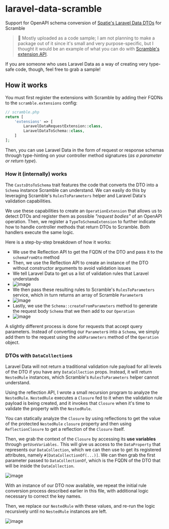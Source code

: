 # laravel-data-scramble
Support for OpenAPI schema conversion of [Spatie's Laravel Data DTOs](https://spatie.be/docs/laravel-data/v3/) for Scramble

> 🚨 Mostly uploaded as a code sample; I am not planning to make a package out of it since it's small and very purpose-specific, but I thought it would be an example of what you can do with [Scramble's extension API](https://scramble.dedoc.co/developers/extensions).

If you are someone who uses Laravel Data as a way of creating very type-safe code, though, feel free to grab a sample!

## How it works
You must first register the extensions with Scramble by adding their FQDNs to the `scramble.extensions` config:

```php
// scramble.php
return [
    'extensions' => [
        LaravelDataRequestExtension::class,
        LaravelDataToSchema::class,
    ]
];
```

Then, you can use Laravel Data in the form of request or response schemas through type-hinting on your controller method signatures (_as a parameter or return type_).

### How it (internally) works
The `CastsDtoToSchema` trait features the code that converts the DTO into a `Schema` instance Scramble can understand. We can easily do this by leveraging Scramble's `RulesToParameters` helper and Laravel Data's validation capabilities.

We use these capabilities to create an `OperationExtension` that allows us to detect DTOs and register them as possible _"request bodies"_ of an OpenAPI operation. Then, we register a `TypeToSchemaExtension` to further indicate how to handle controller methods that return DTOs to Scramble. Both handlers execute the same logic.

Here is a step-by-step breakdown of how it works:

- We use the Reflection API to get the FQDN of the DTO and pass it to the `schemaFromDto` method
- Then, we use the Reflection API to create an instance of the DTO without constructor arguments to avoid validation issues
- We tell Laravel Data to get us a list of validation rules that Laravel understands
- ![image](https://github.com/CristianHG2/laravel-data-scramble/assets/4695165/0660fcbe-b6e6-4d86-accc-f082ac89f903)
- We then pass these resulting rules to Scramble's `RulesToParameters` service, which in turn returns an array of Scramble `Parameter`s
- ![image](https://github.com/CristianHG2/laravel-data-scramble/assets/4695165/a0178152-7eee-47af-85d9-829c59aec99c)
- Lastly, we use the `Schema::createFromParameters` method to generate the request body `Schema` that we then add to our `Operation`
- ![image](https://github.com/CristianHG2/laravel-data-scramble/assets/4695165/4acfd2e1-3f49-4bf8-8cfb-e20c084a9f0c)

A slightly different process is done for requests that accept query parameters. Instead of converting our `Parameter`s into a `Schema`, we simply add them to the request using the `addParameters` method of the `Operation` object.

### DTOs with `DataCollection`s
Laravel Data will not return a traditional validation rule payload for all levels of the DTO if you have any `DataCollection` props. Instead, it will return `NestedRule` instances, which Scramble's `RulesToParameters` helper cannot understand. 

Using the reflection API, I wrote a small recursion program to analyze the `NestedRule`. `NestedRule` executes a `Closure` fed to it when the validation rule payload is being created, and it invokes that `Closure` when it's time to validate the property with the `NestedRule`.

You can statically analyze the `Closure` by using reflections to get the value of the protected `NestedRule` `closure` property and then using `ReflectionClosure` to get a reflection of the `Closure` itself.

Then, we grab the context of the `Closure` by accessing its **use variables** through `getUseVariables.` This will give us access to the `DataProperty` that represents our `DataCollection`, which we can then use to get its registered attributes, namely `#[DataCollectionOf(...)]`. We can then grab the first parameter passed to `DataCollectionOf`, which is the FQDN of the DTO that will be inside the `DataCollection`.

![image](https://github.com/CristianHG2/laravel-data-scramble/assets/4695165/0afee4a1-dfb7-4acd-b8c9-e9df2ad53c42)


With an instance of our DTO now available, we repeat the initial rule conversion process described earlier in this file, with additional logic necessary to correct the key names.

Then, we replace our `NestedRule` with these values, and re-run the logic recursively until no `NestedRule` instances are left.

![image](https://github.com/CristianHG2/laravel-data-scramble/assets/4695165/602944c8-dd8a-4b24-ad25-c7e4bc375cc4)
